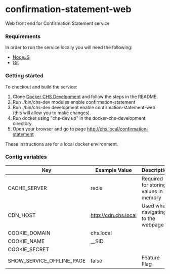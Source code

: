 # confirmation-statement-web
Web front end for Confirmation Statement service

### Requirements

In order to run the service locally you will need the following:

- [NodeJS](https://nodejs.org/en/)
- [Git](https://git-scm.com/downloads)

### Getting started

To checkout and build the service:

1. Clone [Docker CHS Development](https://github.com/companieshouse/docker-chs-development) and follow the steps in the README. 
2. Run ./bin/chs-dev modules enable confirmation-statement
3. Run ./bin/chs-dev development enable confirmation-statement-web (this will allow you to make changes).
4. Run docker using "chs-dev up" in the docker-chs-development directory.
5. Open your browser and go to page http://chs.local/confirmation-statement

These instructions are for a local docker environment.


### Config variables

Key             | Example Value   | Description
----------------|---------------- |------------------------------------
CACHE_SERVER | redis               | Required for storing values in memory
CDN_HOST     | http://cdn.chs.local | Used when navigating to the webpage
COOKIE_DOMAIN| chs.local |
COOKIE_NAME  |__SID |
COOKIE_SECRET | 
SHOW_SERVICE_OFFLINE_PAGE | false | Feature Flag
